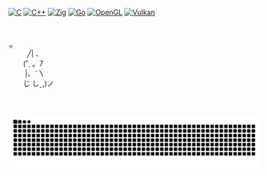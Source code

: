 [![C](https://img.shields.io/badge/C-00599C?style=for-the-badge&logo=c&logoColor=white)](#)
[![C++](https://img.shields.io/badge/C++-%2300599C.svg?style=for-the-badge&logo=c%2B%2B&logoColor=white)](#)
[![Zig](https://img.shields.io/badge/Zig-F7A41D?style=for-the-badge&logo=zig&logoColor=fff)](#)
[![Go](https://img.shields.io/badge/Go-%2300ADD8?style=for-the-badge&logo=go&logoColor=white)](#)
[![OpenGL](https://img.shields.io/badge/OpenGL-blue?style=for-the-badge&logo=opengl&logoColor=fff)](#)
[![Vulkan](https://img.shields.io/badge/Vulkan-orange?style=for-the-badge&logo=vulkan&logoColor=fff)](#)

<div style="display:flex;margin-top:50px">
  ⭐

  <!-- Cute cat -->
  &nbsp;&nbsp;&nbsp;&nbsp;&nbsp;&nbsp;&nbsp;╱|&nbsp;、<br />
  &nbsp;&nbsp;&nbsp;&nbsp;&nbsp;(˚ˎ&nbsp;。7&nbsp;&nbsp;<br />
  &nbsp;&nbsp;&nbsp;&nbsp;&nbsp;&nbsp;|、˜〵          <br />
  &nbsp;&nbsp;&nbsp;&nbsp;&nbsp;じ&nbsp;しˍ,)ノ<br />
</div>

###

<br clear="both">

<img src="https://raw.githubusercontent.com/strathidden/strathidden/output/snake.svg" alt="Snake animation" />

###

